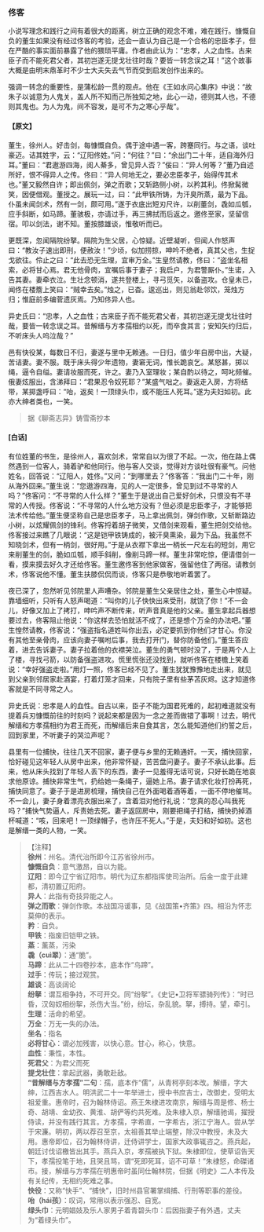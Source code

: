 <script type="text/javascript">
    var head = document.getElementsByTagName('head')[0];
    cssURL = '/public/liao.css';
    linkTag = document.createElement('link');
    linkTag.href = cssURL;
    linkTag.setAttribute('type','text/css');
    linkTag.setAttribute('rel','stylesheet');
    head.appendChild(linkTag);
</script>
### 佟客

小说写理念和践行之间有着很大的距离，树立正确的观念不难，难在践行。慷慨自负的董生如果没有经过佟客的考验，还会一直认为自己是一个合格的忠臣孝子，但在严酷的事实面前暴露了他的猥琐平庸。作者由此认为：“忠孝，人之血性。古来臣子而不能死君父者，其初岂遂无提戈壮往时哉？要皆一转念误之耳！”这个故事大概是由明末鼎革时不少士大夫失去气节而受到启发创作出来的。

强调一转念的重要性，是蒲松龄一贯的观点。他在《王如水问心集序》中说：“故朱子以诚意为人鬼关，盖人所不知而己所独知之地，此心一动，德则其人也，不德则其鬼也。为人为鬼，间不容发，是可不为之寒心乎哉”。

#### 【原文】
<section>
董生，徐州人。好击剑，每慷慨自负。偶于途中遇一客，跨蹇同行。与之语，谈吐豪迈。诘其姓字，云：“辽阳佟姓。”问：“何往？”曰：“余出门二十年，适自海外归耳。”董曰：“君遨游四海，阅人綦多，曾见异人否？”佞曰：“异人何等？”董乃自述所好，恨不得异人之传。佟曰：“异人何地无之，要必忠臣孝子，始得传其术也。”董又毅然自许；即出佩剑，弹之而歌；又斩路侧小树，以矜其利。佟掀髯微笑，因便借观。董授之。展玩一过，曰：“此甲铁所铸，为汗臭所蒸，最为下品。仆虽未闻剑术，然有一剑，颇可用。”遂于衣底出短刃尺许，以削董剑，毳如瓜瓠，应手斜断，如马蹄。董骇极，亦请过手，再三拂拭而后返之。邀佟至家，坚留信宿。叩以剑法，谢不知。董按膝雄谈，惟敬听而已。

更既深，忽闻隔院纷拏。隔院为生父居，心惊疑。近壁凝听，但闻人作怒声曰：“教汝子速出即刑，便赦汝！”少顷，似加捞掠，呻吟不绝者，真其父也，生捉戈欲往。伶止之曰：“此去恐无生理，宜审万全。”生皇然请教，佟曰：“盗坐名相索，必将甘心焉。君无他骨肉，宜嘱后事于妻子；我启户，为君警厮仆。”生诺，入告其妻。妻牵衣泣。生壮念顿消，遂共登楼上，寻弓觅矢，以备盗攻。仓皇未已，闻佟在楼簷上笑曰：“贼幸去矣。”烛之，已杳。逡巡出，则见翁赴邻饮，笼烛方归；惟庭前多编菅遗灰焉。乃知佟异人也。

异史氏曰：“忠孝，人之血性；古来臣子而不能死君父者，其初岂遂无提戈壮往时哉，要皆一转念误之耳。昔解缙与方孝孺相约以死，而卒食其言；安知矢约归后，不听床头人呜泣哉？”

邑有快役某，每数日不归，妻遂与里中无赖通。一日归，值少年自房中出，大疑，苦诘妻。妻不服。既于床头得少年遗物，妻窘无词，惟长跪哀乞。某怒甚，掷以绳，逼令自缢。妻请妆服而死，许之。妻乃入室理妆；某自酌以待之，呵叱频催。俄妻炫服出，含涕拜曰：“君果忍令奴死耶？”某盛气咄之。妻返走入房，方将结带，某掷盏呼曰：“咍，返矣！一顶绿头巾，或不能压人死耳。”遂为夫妇如初。此亦大绅者类也，一笑。

</section>

> 据《聊斋志异》铸雪斋抄本

#### [白话]
<aside>

有位姓董的书生，是徐州人，喜欢剑术，常常自以为很了不起。一次，他在路上偶然遇到一位客人，骑着驴和他同行。他与客人交谈，觉得对方谈吐很有豪气。问他姓名，回答说：“辽阳人，姓佟。”又问：“到哪里去？”佟客答：“我出门二十年，刚从海外回来。”董生说：“您遨游四海，见的人一定很多，曾见到过不寻常的人吗？”佟客问：“不寻常的人什么样？”董生于是说出自己爱好剑术，只恨没有不寻常的人传授。佟客说：“不寻常的人什么地方没有？但必须是忠臣孝子，才能够把法术传给他。”董生便坚称自己是忠臣孝子，马上拿出佩剑，弹剑作歌，又斩断路边小树，以炫耀佩剑的锋利。佟客捋着胡子微笑，又借剑来观看，董生把剑交给他。佟客接过来瞧了几眼说：“这是铠甲铁铸成的，被汗臭熏染，最为下品。我虽然不知晓剑术，但有一柄剑，很好用。”于是从衣襟下拿出一柄长一尺左右的短剑，用它来削董生的剑，脆如瓜瓠，顺手斜削，像削马蹄一样。董生非常吃惊，便请借剑一看，摸来摸去好久才还给佟客。董生邀佟客到他家做客，强留他住了两宿。请教剑术，佟客说他不懂。董生扶膝侃侃而谈，佟客只是恭敬地听着罢了。

夜已深了，忽然听见邻院里人声嘈杂。邻院是董生父亲居住之处，董生心中惊疑。靠墙细听，只听有人怒声喝道：“叫你的儿子快快出来受刑，就饶了你！”不一会儿，好像又加上了拷打，呻吟声不断传来，听声音真是他的父亲。董生拿起兵器想要过去，佟客阻止他说：“你这样去恐怕就活不成了，还是想个万全的办法吧。”董生惶然请教，佟客说：“强盗指名道姓叫你出去，必定要抓到你他们才甘心。你没有其他至亲骨肉，应该向妻子嘱咐后事，我去打开门，替你防备他们。”董生答应着，进去告诉妻子。妻子拉着他的衣襟哭泣。董生的勇气顿时没了，于是两个人上了楼，寻找弓箭，以防备强盗进攻。慌里慌张还没找到，就听佟客在楼檐上笑着说：“幸好强盗走啦。”用灯一照，佟客已经不见了。董生犹犹豫豫地走出来，就见到父亲到邻居家赴酒宴，打着灯笼才回来，只有院子里有些茅苫灰烬。这才知道佟客就是不同寻常之人。

异史氏说：忠孝是人的血性。自古以来，臣子不能为国君死难的，起初难道就没有提着兵刃慷慨前往的时刻吗？说起来都是因为一念之差而做错了事啊！过去，明代解缙和方孝孺相约为君王而死，而解缙后来自食其言，怎么能知道他们约誓之后，回到家里，不听妻子的哭泣声呢？

县里有一位捕快，往往几天不回家，妻子便与乡里的无赖通奸。一天，捕快回家，恰好碰见这年轻人从房中出来，他非常怀疑，苦苦盘问妻子。妻子不承认此事。后来，他从床头找到了年轻人丢下的东西，妻子一见羞得无话可说，只好长跪在地哀求他原谅。捕快非常生气，扔给她一条绳子，逼她上吊。妻子请求化妆打扮再死，捕快同意了。妻子于是进房梳理，捕快自己在外面喝着酒等着，一面不停地催骂。不一会儿，妻子身着漂亮衣服出来了，含着泪对他行礼说：“您真的忍心叫我死吗？”捕快气势逼人，斥责她去死。妻子返回房中，刚要把绳子打结，捕快扔掉酒杯喊道：“咳，回来吧！一顶绿帽子，也许压不死人。”于是，夫妇和好如初。这也是解缙一类的人物，一笑。

</aside>

> 【注释】  
<b>徐州</b>：州名。清代治所即今江苏省徐州市。  
<b>慷慨自负</b>：意气激昂，自以为能。  
<b>辽阳</b>：即今辽宁省辽阳市。明代为辽东都指挥使司治所。后金一度于此建都，清初置辽阳府。  
<b>异人</b>：此指有奇技异能之人。  
<b>弹之而歌</b>：弹剑作歌。本战国冯谖事，见《战国策•齐策》四。相沿为怀志莫伸的表示。  
<b>矜</b>：自负。  
<b>甲铁</b>：指废旧铠甲之铁。  
<b>蒸</b>：薰蒸，污染  
<b>毳（cuì翠）</b>：通“脆”。  
<b>马蹄</b>：此从二十四卷抄本，底本作“鸟蹄”。  
<b>过手</b>：传玩；接过观赏。  
<b>雄谈</b>：高谈阔论  
<b>纷拏</b>：谓互相争持，不可开交。同“纷挐”。《史记•卫将军骠骑列传》：“时已昏，汉匈奴相纷挐，杀伤大当。”纷，纷坛，杂乱貌。拏，搏持。望，牵引。  
<b>生理</b>：活命的希望。  
<b>万全</b>：万无一失的办法。  
<b>坐名</b>：指名  
<b>必将甘心</b>：谓必加残害，以快心意。甘心，称心，快意。  
<b>血性</b>：秉性，本性。  
<b>死君父</b>：为君父而死  
<b>提戈壮住</b>：拿起武器，勇敢赴敌。  
<b>“昔解缙与方孝孺”二句</b>：孺，底本作“儒”，从青柯亭刻本改。解缙，字大绅，江西吉水人。明洪武二十一年举进士，授中书庶吉士，改御史，受明太祖爱重。惠帝时，召为翰林侍诏。燕王朱棣进攻南京，解缙与周是修、杨士奇、胡靖、金幼孜、黄淮、胡俨等约共死难。及朱棣入京，解缙驰谒，擢授侍读，并没有践行其言。方孝孺，字希直，一字希古，浙江宁海人。尝从学于宋濂。明初，两以荐召至京，太祖善其举止端整，除汉中教授，未及大用。惠帝即位，召为翰林侍讲，迁侍讲学士，国家大政事辄咨之。燕兵起，朝廷讨伐诏檄皆出其手。燕兵入京，孝孺被执下狱。朱棣即位，使草诏告天下，孝孺投笔于地，且哭且骂，谓“死即死耳，诏不可草！”朱棣怒，命磔诸市。接，解缙与方孝孺在明惠帝时虽同仕翰林院，但据《明史》二人本传及有关纪传，无相约死难之事。  
<b>快役</b>：又称“快手”、“捕快”，旧时州县官署掌缉捕、行刑等职事的差役。  
<b>咍（hái孩）</b>：叹词，常用以表示强忍、自宽。  
<b>绿头巾</b>：元明娼妓及乐人家男子着青碧头巾：后因指妻子有外遇，丈夫为“着绿头巾”。  
